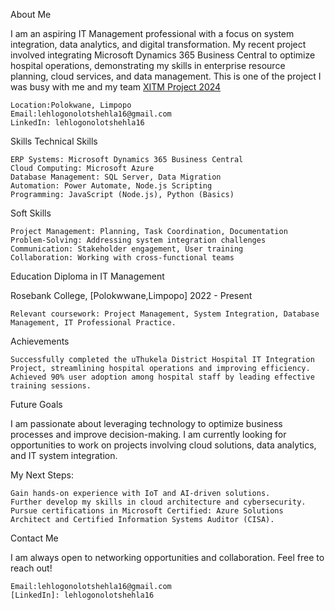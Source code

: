About Me

I am an aspiring IT Management professional with a focus on system integration, data analytics, and digital transformation. My recent project involved integrating Microsoft Dynamics 365 Business Central to optimize hospital operations, demonstrating my skills in enterprise resource planning, cloud services, and data management. This is one of the project I was busy with me and my team [XITM Project 2024](https://github.com/Lehlogonolo16/Work-Integrated-Learning-Project)

    Location:Polokwane, Limpopo
    Email:lehlogonolotshehla16@gmail.com
    LinkedIn: lehlogonolotshehla16
Skills
Technical Skills

    ERP Systems: Microsoft Dynamics 365 Business Central
    Cloud Computing: Microsoft Azure
    Database Management: SQL Server, Data Migration
    Automation: Power Automate, Node.js Scripting
    Programming: JavaScript (Node.js), Python (Basics)

Soft Skills

    Project Management: Planning, Task Coordination, Documentation
    Problem-Solving: Addressing system integration challenges
    Communication: Stakeholder engagement, User training
    Collaboration: Working with cross-functional teams

Education
Diploma in IT Management

Rosebank College, [Polokwwane,Limpopo]
2022 - Present

    Relevant coursework: Project Management, System Integration, Database Management, IT Professional Practice.

Achievements

    Successfully completed the uThukela District Hospital IT Integration Project, streamlining hospital operations and improving efficiency.
    Achieved 90% user adoption among hospital staff by leading effective training sessions.

Future Goals

I am passionate about leveraging technology to optimize business processes and improve decision-making. I am currently looking for opportunities to work on projects involving cloud solutions, data analytics, and IT system integration.

My Next Steps:

    Gain hands-on experience with IoT and AI-driven solutions.
    Further develop my skills in cloud architecture and cybersecurity.
    Pursue certifications in Microsoft Certified: Azure Solutions Architect and Certified Information Systems Auditor (CISA).

Contact Me

I am always open to networking opportunities and collaboration. Feel free to reach out!

    Email:lehlogonolotshehla16@gmail.com
    [LinkedIn]: lehlogonolotshehla16
